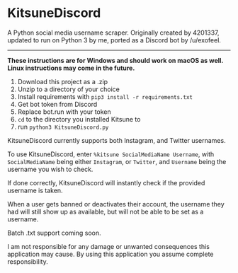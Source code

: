 # KitsuneDiscord

A Python social media username scraper. Originally created by 4201337, updated to run on Python 3 by me, ported as a Discord bot by /u/exofeel.

-----


**These instructions are for Windows and should work on macOS as well. Linux instructions may come in the future.**

1. Download this project as a .zip
2. Unzip to a directory of your choice
3. Install requirements with `pip3 install -r requirements.txt`
4. Get bot token from Discord
5. Replace bot.run with your token
6. `cd` to the directory you installed Kitsune to
7. run `python3 KitsuneDiscord.py`

KitsuneDiscord currently supports both Instagram, and Twitter usernames.

To use KitsuneDiscord, enter `%kitsune SocialMediaName Username`, with `SocialMediaName` being either `Instagram`, or `Twitter`, and `Username` being the username you wish to check.

If done correctly, KitsuneDiscord will instantly check if the provided username is taken.

When a user gets banned or deactivates their account, the username they had will still show up as available, but will not be able to be set as a username.

Batch .txt support coming soon.

I am not responsible for any damage or unwanted consequences this application may cause. By using this application you assume complete responsibility.  
